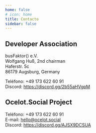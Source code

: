 ```yaml
---
home: false
# icon: home
title: Contacto
sidebar: false
---
```


## Developer Association

busFaktor() e.V.  
Wolfgang Huß, 2nd chairman  
Haferstr. 5c  
86179 Augsburg, Germany

Teléfono: +49 173 622 60 91  
Discord: <https://discord.gg/2b55aHVgpM>

## Ocelot.Social Project

Teléfono: +49 173 622 60 91  
E-mail: <hello@ocelot.social>  
Discord: <https://discord.gg/AJSX9DCSUA>
